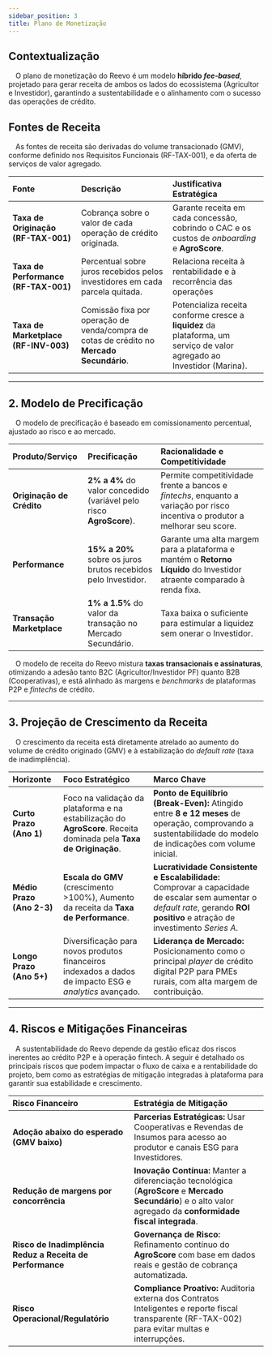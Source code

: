 ```yaml
---
sidebar_position: 3
title: Plano de Monetização
---
```


## Contextualização

&emsp;O plano de monetização do Reevo é um modelo **híbrido *fee-based***, projetado para gerar receita de ambos os lados do ecossistema (Agricultor e Investidor), garantindo a sustentabilidade e o alinhamento com o sucesso das operações de crédito.


## Fontes de Receita

&emsp;As fontes de receita são derivadas do volume transacionado (GMV), conforme definido nos Requisitos Funcionais (RF-TAX-001), e da oferta de serviços de valor agregado.

| Fonte | Descrição | Justificativa Estratégica |
| :--- | :--- | :--- |
| **Taxa de Originação (RF-TAX-001)** | Cobrança sobre o valor de cada operação de crédito originada. | Garante receita em cada concessão, cobrindo o CAC e os custos de *onboarding* e **AgroScore**. |
| **Taxa de Performance (RF-TAX-001)** | Percentual sobre juros recebidos pelos investidores em cada parcela quitada. | Relaciona receita à rentabilidade e à recorrência das operações
| **Taxa de Marketplace (RF-INV-003)** | Comissão fixa por operação de venda/compra de cotas de crédito no **Mercado Secundário**. | Potencializa receita conforme cresce a **liquidez** da plataforma, um serviço de valor agregado ao Investidor (Marina). |

---

## 2. Modelo de Precificação

&emsp;O modelo de precificação é baseado em comissionamento percentual, ajustado ao risco e ao mercado.

| Produto/Serviço | Precificação | Racionalidade e Competitividade |
| :--- | :--- | :--- |
| **Originação de Crédito** | **2% a 4%** do valor concedido (variável pelo risco **AgroScore**). | Permite competitividade frente a bancos e *fintechs*, enquanto a variação por risco incentiva o produtor a melhorar seu score. |
| **Performance** | **15% a 20%** sobre os juros brutos recebidos pelo Investidor. | Garante uma alta margem para a plataforma e mantém o **Retorno Líquido** do Investidor atraente comparado à renda fixa. |
| **Transação Marketplace** | **1% a 1.5%** do valor da transação no Mercado Secundário. | Taxa baixa o suficiente para estimular a liquidez sem onerar o Investidor. |

&emsp;O modelo de receita do Reevo mistura **taxas transacionais e assinaturas**, otimizando a adesão tanto B2C (Agricultor/Investidor PF) quanto B2B (Cooperativas), e está alinhado às margens e *benchmarks* de plataformas P2P e *fintechs* de crédito.

---

## 3. Projeção de Crescimento da Receita

&emsp;O crescimento da receita está diretamente atrelado ao aumento do volume de crédito originado (GMV) e à estabilização do *default rate* (taxa de inadimplência).

| Horizonte | Foco Estratégico | Marco Chave |
| :--- | :--- | :--- |
| **Curto Prazo (Ano 1)** | Foco na validação da plataforma e na estabilização do **AgroScore**. Receita dominada pela **Taxa de Originação**. | **Ponto de Equilíbrio (Break-Even):** Atingido entre **8 e 12 meses** de operação, comprovando a sustentabilidade do modelo de indicações com volume inicial. |
| **Médio Prazo (Ano 2-3)** | **Escala do GMV** (crescimento >100%), Aumento da receita da **Taxa de Performance**. | **Lucratividade Consistente e Escalabilidade:** Comprovar a capacidade de escalar sem aumentar o *default rate*, gerando **ROI positivo** e atração de investimento *Series A*. |
| **Longo Prazo (Ano 5+)** | Diversificação para novos produtos financeiros indexados a dados de impacto ESG e *analytics* avançado. | **Liderança de Mercado:** Posicionamento como o principal *player* de crédito digital P2P para PMEs rurais, com alta margem de contribuição. |

---

## 4. Riscos e Mitigações Financeiras
&emsp;A sustentabilidade do Reevo depende da gestão eficaz dos riscos inerentes ao crédito P2P e à operação fintech. A seguir é detalhado os principais riscos que podem impactar o fluxo de caixa e a rentabilidade do projeto, bem como as estratégias de mitigação integradas à plataforma para garantir sua estabilidade e crescimento.

| Risco Financeiro | Estratégia de Mitigação 
| :--- | :--- | 
| **Adoção abaixo do esperado (GMV baixo)** | **Parcerias Estratégicas:** Usar Cooperativas e Revendas de Insumos para acesso ao produtor e canais ESG para Investidores. |
| **Redução de margens por concorrência** | **Inovação Contínua:** Manter a diferenciação tecnológica (**AgroScore** e **Mercado Secundário**) e o alto valor agregado da **conformidade fiscal integrada**. |
| **Risco de Inadimplência Reduz a Receita de Performance** | **Governança de Risco:** Refinamento contínuo do **AgroScore** com base em dados reais e gestão de cobrança automatizada. |
| **Risco Operacional/Regulatório** | **Compliance Proativo:** Auditoria externa dos Contratos Inteligentes e reporte fiscal transparente (RF-TAX-002) para evitar multas e interrupções. |